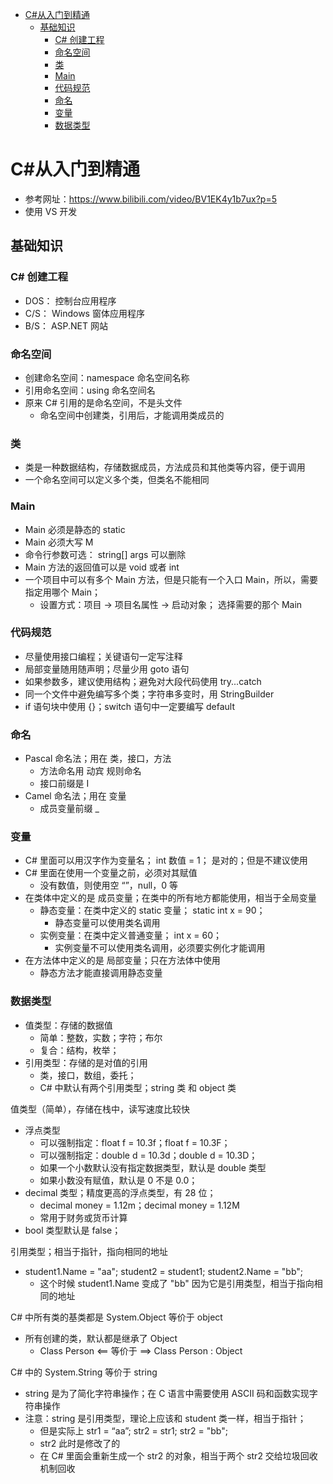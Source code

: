 - [C#从入门到精通](#c从入门到精通)
  - [基础知识](#基础知识)
    - [C# 创建工程](#c-创建工程)
    - [命名空间](#命名空间)
    - [类](#类)
    - [Main](#main)
    - [代码规范](#代码规范)
    - [命名](#命名)
    - [变量](#变量)
    - [数据类型](#数据类型)

# C#从入门到精通

- 参考网址：https://www.bilibili.com/video/BV1EK4y1b7ux?p=5
- 使用 VS 开发

## 基础知识

### C# 创建工程

- DOS： 控制台应用程序
- C/S： Windows 窗体应用程序
- B/S： ASP.NET 网站

### 命名空间

- 创建命名空间：namespace 命名空间名称
- 引用命名空间：using 命名空间名
- 原来 C# 引用的是命名空间，不是头文件
  - 命名空间中创建类，引用后，才能调用类成员的

### 类

- 类是一种数据结构，存储数据成员，方法成员和其他类等内容，便于调用
- 一个命名空间可以定义多个类，但类名不能相同

### Main

- Main 必须是静态的 static
- Main 必须大写 M
- 命令行参数可选： string[] args  可以删除
- Main 方法的返回值可以是 void 或者 int
- 一个项目中可以有多个 Main 方法，但是只能有一个入口 Main，所以，需要指定用哪个 Main；
  - 设置方式：项目 -> 项目名属性 -> 启动对象； 选择需要的那个 Main

### 代码规范

- 尽量使用接口编程；关键语句一定写注释
- 局部变量随用随声明；尽量少用 goto 语句
- 如果参数多，建议使用结构；避免对大段代码使用 try...catch
- 同一个文件中避免编写多个类；字符串多变时，用 StringBuilder
- if 语句块中使用 {}；switch 语句中一定要编写 default

### 命名

- Pascal 命名法；用在 类，接口，方法
  - 方法命名用 动宾 规则命名
  - 接口前缀是 I
- Camel 命名法；用在 变量
  - 成员变量前缀 _

### 变量

- C# 里面可以用汉字作为变量名； int 数值 = 1； 是对的；但是不建议使用
- C# 里面在使用一个变量之前，必须对其赋值
  - 没有数值，则使用空 “”，null，0 等
- 在类体中定义的是 成员变量；在类中的所有地方都能使用，相当于全局变量
  - 静态变量：在类中定义的 static 变量； static int x = 90；
    - 静态变量可以使用类名调用
  - 实例变量：在类中定义普通变量； int x = 60；
    - 实例变量不可以使用类名调用，必须要实例化才能调用
- 在方法体中定义的是 局部变量；只在方法体中使用
  - 静态方法才能直接调用静态变量

### 数据类型

- 值类型：存储的数据值
  - 简单：整数，实数；字符；布尔
  - 复合：结构，枚举；
- 引用类型：存储的是对值的引用
  - 类，接口，数组，委托；
  - C# 中默认有两个引用类型；string 类 和 object 类

值类型（简单），存储在栈中，读写速度比较快

- 浮点类型
  - 可以强制指定：float f = 10.3f；float f = 10.3F；
  - 可以强制指定：double d = 10.3d；double d = 10.3D；
  - 如果一个小数默认没有指定数据类型，默认是 double 类型
  - 如果小数没有赋值，默认是 0 不是 0.0；
- decimal 类型；精度更高的浮点类型，有 28 位；
  - decimal money = 1.12m；decimal money = 1.12M
  - 常用于财务或货币计算
- bool 类型默认是 false；

引用类型；相当于指针，指向相同的地址

- student1.Name = "aa";  student2 = student1; student2.Name = "bb";
  - 这个时候 student1.Name 变成了 "bb" 因为它是引用类型，相当于指向相同的地址

C# 中所有类的基类都是 System.Object 等价于 object

- 所有创建的类，默认都是继承了 Object
  - Class Person    <== 等价于 ==>    Class Person : Object

C# 中的 System.String 等价于 string

- string 是为了简化字符串操作；在 C 语言中需要使用 ASCII 码和函数实现字符串操作
- 注意：string 是引用类型，理论上应该和 student 类一样，相当于指针；
  - 但是实际上 str1 = “aa”; str2 = str1; str2 = "bb";
  - str2 此时是修改了的
  - 在 C# 里面会重新生成一个 str2 的对象，相当于两个 str2 交给垃圾回收机制回收

